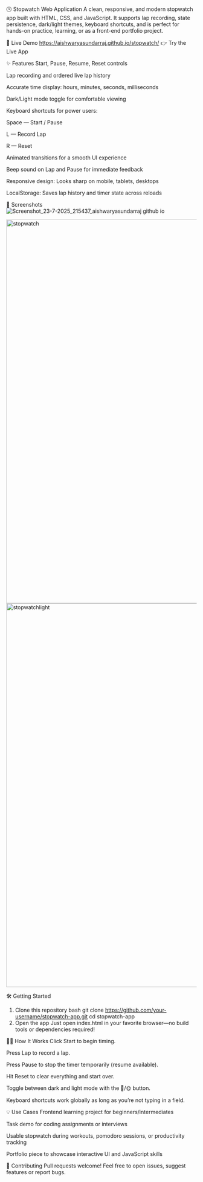 🕒 Stopwatch Web Application
A clean, responsive, and modern stopwatch app built with HTML, CSS, and JavaScript. It supports lap recording, state persistence, dark/light themes, keyboard shortcuts, and is perfect for hands-on practice, learning, or as a front-end portfolio project.

🚀 Live Demo
https://aishwaryasundarraj.github.io/stopwatch/
👉 Try the Live App

✨ Features
Start, Pause, Resume, Reset controls

Lap recording and ordered live lap history

Accurate time display: hours, minutes, seconds, milliseconds

Dark/Light mode toggle for comfortable viewing

Keyboard shortcuts for power users:

Space — Start / Pause

L — Record Lap

R — Reset

Animated transitions for a smooth UI experience

Beep sound on Lap and Pause for immediate feedback

Responsive design: Looks sharp on mobile, tablets, desktops

LocalStorage: Saves lap history and timer state across reloads

📸 Screenshots
![Screenshot_23-7-2025_215437_aishwaryasundarraj github io](https://github.com/user-attachments/assets/511abd3a-d2fd-44b7-b11e-4612ec1ca5cc)


<img width="1914" height="1013" alt="stopwatch" src="https://github.com/user-attachments/assets/e6405855-d71e-47d3-9f43-ef1a5d7cb2cd" />

<img width="1919" height="1013" alt="stopwatchlight" src="https://github.com/user-attachments/assets/5f061cd9-a26a-4f8e-a1a7-d36a7cce4388" />



🛠️ Getting Started
1. Clone this repository
bash
git clone https://github.com/your-username/stopwatch-app.git
cd stopwatch-app
2. Open the app
Just open index.html in your favorite browser—no build tools or dependencies required!

🧑‍💻 How It Works
Click Start to begin timing.

Press Lap to record a lap.

Press Pause to stop the timer temporarily (resume available).

Hit Reset to clear everything and start over.

Toggle between dark and light mode with the 🌙/🌞 button.

Keyboard shortcuts work globally as long as you’re not typing in a field.

💡 Use Cases
Frontend learning project for beginners/intermediates

Task demo for coding assignments or interviews

Usable stopwatch during workouts, pomodoro sessions, or productivity tracking

Portfolio piece to showcase interactive UI and JavaScript skills

🤝 Contributing
Pull requests welcome!
Feel free to open issues, suggest features or report bugs.
